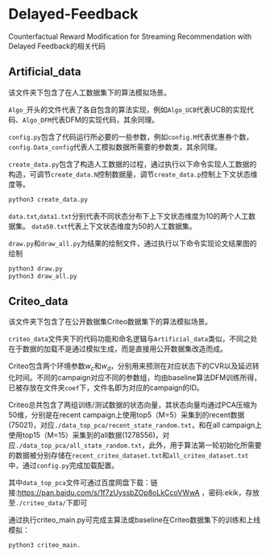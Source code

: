# Delayed-Feedback

Counterfactual Reward Modification for Streaming Recommendation with Delayed Feedback的相关代码

## Artificial_data
该文件夹下包含了在人工数据集下的算法模拟场景。

`Algo_`开头的文件代表了各自包含的算法实现，例如`Algo_UCB`代表UCB的实现代码、`Algo_DFM`代表DFM的实现代码，其余同理。

`config.py`包含了代码运行所必要的一些参数，例如`config.M`代表优惠券个数，`config.Data_config`代表人工模拟数据所需要的参数类，其余同理。

`create_data.py`包含了构造人工数据的过程，通过执行以下命令实现人工数据的构造，可调节`create_data.N`控制数据量，调节`create_data.p`控制上下文状态维度等。
```py
python3 create_data.py
```

`data.txt`,`data1.txt`分别代表不同状态分布下上下文状态维度为10的两个人工数据集。
`data50.txt`代表上下文状态维度为50的人工数据集。

`draw.py`和`draw_all.py`为结果的绘制文件，通过执行以下命令实现论文结果图的绘制
```py
python3 draw.py
python3 draw_all.py
```

## Criteo_data
该文件夹下包含了在公开数据集Criteo数据集下的算法模拟场景。

`criteo_data`文件夹下的代码功能和命名逻辑与`Artificial_data`类似，不同之处在于数据的加载不是通过模拟生成，而是直接用公开数据集改造而成。

Criteo包含两个环境参数$w_c$和$w_d$，分别用来预测在对应状态下的CVR以及延迟转化时间。不同的campaign对应不同的参数组，均由baseline算法DFM训练所得，已被存放在文件夹`coef`下，文件名即为对应的campaign的ID。

Criteo总共包含了两组训练/测试数据的状态向量，其状态向量均通过PCA压缩为50维，分别是在recent campaign上使用top5（M=5）采集到的recent数据(75021)，对应`./data_top_pca/recent_state_random.txt`，和在all campaign上使用top15（M=15）采集到的all数据(1278556)，对应`./data_top_pca/all_state_random.txt`，此外，用于算法第一轮初始化所需要的数据被分别存储在`recent_criteo_dataset.txt`和`all_criteo_dataset.txt`中，通过`config.py`完成加载配置。

其中`data_top_pca`文件可通过百度网盘下载：链接:https://pan.baidu.com/s/1f7zUyssbZOp8oLkCcoVWwA ，密码:ekik，存放至`./criteo_data/`下即可

通过执行criteo_main.py可完成主算法或baseline在Criteo数据集下的训练和上线模拟：
```py
python3 criteo_main.
```

